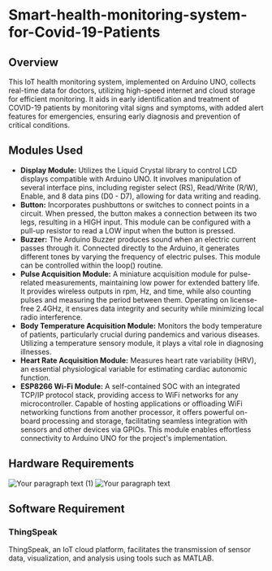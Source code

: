 # Smart-health-monitoring-system-for-Covid-19-Patients
## Overview 
This IoT health monitoring system, implemented on Arduino UNO, collects real-time data for doctors, utilizing high-speed internet and cloud storage for efficient monitoring. It aids in early identification and treatment of COVID-19 patients by monitoring vital signs and symptoms, with added alert features for emergencies, ensuring early diagnosis and prevention of critical conditions.

## Modules Used
- **Display Module:** Utilizes the Liquid Crystal library to control LCD displays compatible with Arduino UNO. It involves manipulation of several interface pins, including register select (RS), Read/Write (R/W), Enable, and 8 data pins (D0 - D7), allowing for data writing and reading.
- **Button:** Incorporates pushbuttons or switches to connect points in a circuit. When pressed, the button makes a connection between its two legs, resulting in a HIGH input. This module can be configured with a pull-up resistor to read a LOW input when the button is pressed.
- **Buzzer:** The Arduino Buzzer produces sound when an electric current passes through it. Connected directly to the Arduino, it generates different tones by varying the frequency of electric pulses. This module can be controlled within the loop() routine.
- **Pulse Acquisition Module:** A miniature acquisition module for pulse-related measurements, maintaining low power for extended battery life. It provides wireless outputs in rpm, Hz, and time, while also counting pulses and measuring the period between them. Operating on license-free 2.4GHz, it ensures data integrity and security while minimizing local radio interference.
- **Body Temperature Acquisition Module:** Monitors the body temperature of patients, particularly crucial during pandemics and various diseases. Utilizing a temperature sensory module, it plays a vital role in diagnosing illnesses.
- **Heart Rate Acquisition Module:** Measures heart rate variability (HRV), an essential physiological variable for estimating cardiac autonomic function.
- **ESP8266 Wi-Fi Module:** A self-contained SOC with an integrated TCP/IP protocol stack, providing access to WiFi networks for any microcontroller. Capable of hosting applications or offloading WiFi networking functions from another processor, it offers powerful on-board processing and storage, facilitating seamless integration with sensors and other devices via GPIOs. This module enables effortless connectivity to Arduino UNO for the project's implementation.

## Hardware Requirements

  ![Your paragraph text (1)](https://github.com/saimaansi13/Smart-health-monitoring-system-for-Covid-19-Patients-/assets/125540201/b7d66ad9-1a66-4a0f-891f-e32464f2c959)
![Your paragraph text](https://github.com/saimaansi13/Smart-health-monitoring-system-for-Covid-19-Patients-/assets/125540201/290f28d6-1c65-4505-b62e-7b51474e4046)

## Software Requirement
### ThingSpeak
ThingSpeak, an IoT cloud platform, facilitates the transmission of sensor data, visualization, and analysis using tools such as MATLAB.

